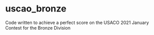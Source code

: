 # uscao_bronze
Code written to achieve a perfect score on the USACO 2021 January Contest for the Bronze Division
